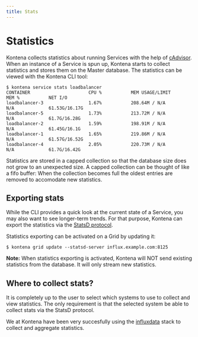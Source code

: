 ```yaml
---
title: Stats
---
```

# Statistics

Kontena collects statistics about running Services with the help of [cAdvisor](https://github.com/google/cadvisor). When an instance of a Service is spun up, Kontena starts to collect statistics and stores them on the Master database. The statistics can be viewed with the Kontena CLI tool:

```
$ kontena service stats loadbalancer
CONTAINER                      CPU %           MEM USAGE/LIMIT      MEM %           NET I/O        
loadbalancer-3                 1.67%           208.64M / N/A        N/A             61.53G/16.17G  
loadbalancer-5                 1.73%           213.72M / N/A        N/A             61.7G/16.28G   
loadbalancer-2                 1.59%           198.91M / N/A        N/A             61.45G/16.1G   
loadbalancer-1                 1.65%           219.86M / N/A        N/A             61.57G/16.52G  
loadbalancer-4                 2.05%           220.73M / N/A        N/A             61.7G/16.42G
```

Statistics are stored in a capped collection so that the database size does not grow to an unexpected size. A capped collection can be thought of like a fifo buffer: When the collection becomes full the oldest entries are removed to accomodate new statistics.

## Exporting stats

While the CLI provides a quick look at the current state of a Service, you may also want to see longer-term trends. For that purpose, Kontena can export the statistics via the [StatsD protocol](https://github.com/b/statsd_spec).

Statistics exporting can be activated on a Grid by updating it:

```
$ kontena grid update --statsd-server influx.example.com:8125
```


**Note:** When statistics exporting is activated, Kontena will NOT send existing statistics from the database. It will only stream new statistics.

## Where to collect stats?

It is completely up to the user to select which systems to use to collect and view statistics. The only requirement is that the selected system be able to collect stats via the StatsD protocol.

We at Kontena have been very succesfully using the [influxdata](https://influxdata.com/) stack to collect and aggregate statistics.
